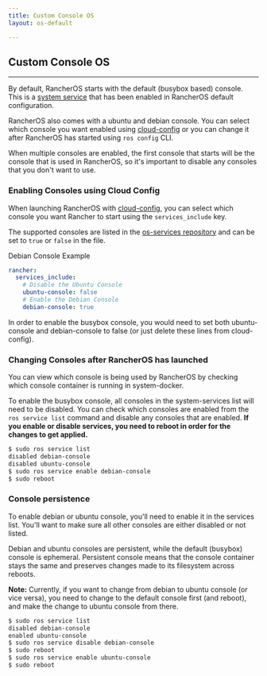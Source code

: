 ```yaml
---
title: Custom Console OS
layout: os-default

---
```


## Custom Console OS
---

By default, RancherOS starts with the default (busybox based) console. This is a [system service]({{site.baseurl}}/os/configuration/system-services) that has been enabled in RancherOS default configuration.

RancherOS also comes with a ubuntu and debian console. You can select which console you want enabled using [cloud-config]({{site.baseurl}}/os/cloud-config/) or you can change it after RancherOS has started using `ros config` CLI. 

When multiple consoles are enabled, the first console that starts will be the console that is used in RancherOS, so it's important to disable any consoles that you don't want to use. 

### Enabling Consoles using Cloud Config 

When launching RancherOS with [cloud-config]({[site.baseurl}}/os/cloud-config/), you can select which console you want Rancher to start using the `services_include` key. 

The supported consoles are listed in the [os-services repository](https://github.com/rancher/os-services/blob/master/index.yml) and can be set to `true` or `false` in the file.

Debian Console Example

```yaml
rancher:
  services_include:
    # Disable the Ubuntu Console
    ubuntu-console: false
    # Enable the Debian Console
    debian-console: true
```

In order to enable the busybox console, you would need to set both ubuntu-console and debian-console to false (or just delete these lines from cloud-config). 

### Changing Consoles after RancherOS has launched

You can view which console is being used by RancherOS by checking which console container is running in system-docker. 

To enable the busybox console, all consoles in the system-services list will need to be disabled. You can check which consoles are enabled from the `ros service list` command and disable any consoles that are enabled. **If you enable or disable services, you need to reboot in order for the changes to get applied.**

```bash
$ sudo ros service list
disabled debian-console 
disabled ubuntu-console
$ sudo ros service enable debian-console
$ sudo reboot
```

### Console persistence

To enable debian or ubuntu console, you'll need to enable it in the services list. You'll want to make sure all other consoles are either disabled or not listed. 

Debian and ubuntu consoles are persistent, while the default (busybox) console is ephemeral. Persistent console means that the console container stays the same and preserves changes made to its filesystem across reboots. 

**Note:** Currently, if you want to change from debian to ubuntu console (or vice versa), you need to change to the default console first (and reboot), and make the change to ubuntu console from there.

```bash
$ sudo ros service list
disabled debian-console 
enabled ubuntu-console
$ sudo ros service disable debian-console
$ sudo reboot
$ sudo ros service enable ubuntu-console
$ sudo reboot
```
